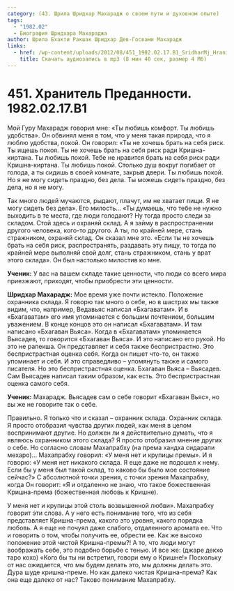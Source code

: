```yaml
---
category: (43. Шрила Шридхар Махарадж о своем пути и духовном опыте)
tags:
  - "1982.02"
  - Биография Шридхара Махараджа
author: Шрила Бхакти Ракшак Шридхар Дев-Госвами Махарадж
links:
  - href: /wp-content/uploads/2012/08/451_1982.02.17.B1_SridharMj_Hranitel_predannosti.mp3
    title: Скачать аудиозапись в mp3 (8 мин 40 сек, размер 4 Мб)
---
```


# 451. Хранитель Преданности. 1982.02.17.B1

Мой Гуру Махарадж говорил мне: «Ты любишь комфорт. Ты любишь удобства». Он обвинял меня в том, что у меня такая природа, что я люблю удобства, покой. Он говорил: «Ты не хочешь брать на себя риск. Ты ищешь покоя. Ты не хочешь брать на себя риск ради Кришна-киртана. Ты любишь покой. Тебе не нравится брать на себя риск ради Кришна-киртана. Ты любишь покой. Столько душ вокруг погибает от голода, а ты сидишь в своей комнате, закрыв двери. Ты любишь покой. Но я не могу сидеть праздно, без дела. Ты можешь сидеть праздно, без дела, но я не могу.

Так много людей мучаются, рыдают, плачут, им не хватает пищи. Я не могу сидеть без дела». Его милость… «Ты думаешь, что тебе не нужно выходить в те места, где люди голодают? Ну тогда просто следи за складом. Стой здесь и охраняй склад. А я займу в распространении другого человека, кого-то другого. А ты, по крайней мере, стань стражником, охраняй склад. Он сказал мне это. «Если ты не хочешь брать на себя риск, распространять, раздавать эту пищу, то тогда по крайней мере выполняй свой долг, стань стражником, стань у врат этого склада». Он был настолько милостив ко мне.

**Ученик:** У вас на вашем складе такие ценности, что люди со всего мира приезжают, приходят, чтобы приобрести эти ценности.

**Шридхар Махарадж:** Мое время уже почти истекло. Положение охранника склада. Я говорю так много о себе, но в шастрах мы также видим, что, например, Ведавьяс написал «Бхагаватам». И в «Бхагаватам» его имя упоминается с большим почтением, большим уважением. В конце концов это он написал «Бхагаватам». И там написано «Бхагаван Вьяса». Когда в «Бхагаватам» упоминается Вьясадев, то говорится «Бхагаван Вьяса». И это написано его рукой. Но это не рапекша. Он представляет и себя также беспристрастно. Это беспристрастная оценка себя. Когда он пишет что-то, он также упоминает и себя. И это справедливо – упомянуть также и самого писателя. Но это беспристрастная оценка. Бхагаван Вьяса – Вьясадев. Сам Вьясадев написал таким образом, как есть. Это беспристрастная оценка самого себя.

**Ученик:** Махарадж. Вьясадев сам о себе говорит «Бхагаван Вьяс», но вы же не говорите так о себе.

Правильно. Я только что и сказал – охранник склада. Охранник склада. Я просто отобразил чувства других людей, как меня в целом воспринимают другие. Но должен ли я действительно думать, что я являюсь охранником этого склада? Я просто отобразил мнение других о себе. Но согласно словам Махапрабху (на према хандха сидарапи мехаро)… Махапрабху говорил: «У меня нет и крупицы премы». И я говорю: «У меня нет никакого склада. Я еще даже не подошел к нему. Если бы у меня был такой склад, то каково бы было мое состояние сейчас?» С абсолютной точки зрения, с точки зрения Махапрабху, когда Он говорит: «Я и отдаленно не знаю, что такое божественная Кришна-према (божественная любовь к Кришне).

У меня нет и крупицы этой столь возвышенной любви». Махапрабху говорит эти слова. А у него есть понимание того, что из себя представляет Кришна-према, какого это уровня, какого порядка любовь. А я еще не почуял даже слабого, отдаленного аромата ее. Что и говорить о том, чтобы получить ее, обрести ее. Как же высоко положение этой чистой Кришна-премы?! А то, что люди могут воображать себе, это подобно борьбе с тенью. И все же: (джаре декхо таро кохо) «Кого бы ты ни встретил, говори ему о Кришне!» Поскольку от нас ожидается, что мы будем делать это, мы должны делать это. Дура шуде кришна-преме. Но как далеко чистая Кришна-према? Как она еще далеко от нас? Таково понимание Махапрабху.

